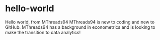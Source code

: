 # hello-world
Hello world, from MThreads94
MThreads94 is new to coding and new to GitHub. MThreads94 has a background in econometrics and is looking to make the transition to data analytics!

